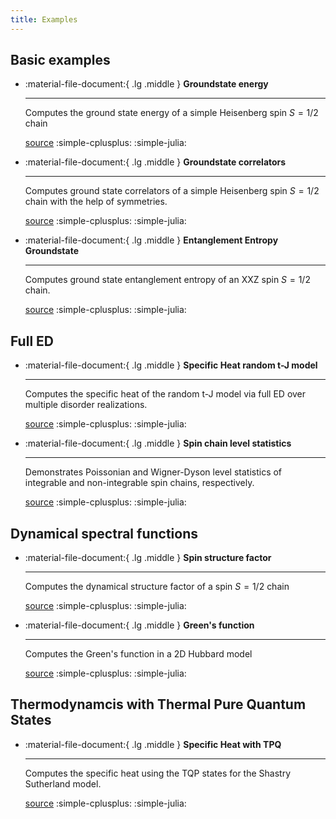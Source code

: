 ```yaml
---
title: Examples
---
```



## Basic examples

<div class="grid cards" markdown>


-   :material-file-document:{ .lg .middle } __Groundstate energy__

    ---

    Computes the ground state energy of a simple Heisenberg spin $S=1/2$ chain

    [source](examples/spinhalf_chain_e0.md) :simple-cplusplus: :simple-julia:


-  :material-file-document:{ .lg .middle } __Groundstate correlators__

    ---

    Computes ground state correlators of a simple Heisenberg spin $S=1/2$ chain with the help of symmetries.

    [source](examples/spinhalf_chain_gs_corr_symmetries.md) :simple-cplusplus: :simple-julia: 



-  :material-file-document:{ .lg .middle } __Entanglement Entropy Groundstate__

    ---

    Computes ground state entanglement entropy of an XXZ spin $S=1/2$ chain.

    [source](examples/entanglement_ground_state.md) :simple-cplusplus: :simple-julia: 


</div>

## Full ED

<div class="grid cards" markdown>

-   :material-file-document:{ .lg .middle } __Specific Heat random t-J model__

    ---

    Computes the specific heat of the random t-J model via full ED over multiple disorder realizations.

    [source](examples/specific_heat_randomtj.md) :simple-cplusplus: :simple-julia:

-   :material-file-document:{ .lg .middle } __Spin chain level statistics__

    ---

    Demonstrates Poissonian and Wigner-Dyson level statistics of integrable and non-integrable spin chains, respectively.

    [source](examples/spinhalf_chain_level_statistics.md) :simple-cplusplus: :simple-julia:

</div>

## Dynamical spectral functions

<div class="grid cards" markdown>

-   :material-file-document:{ .lg .middle } __Spin structure factor__

    ---

    Computes the dynamical structure factor of a spin $S=1/2$ chain

    [source](examples/spinhalf_chain_structure_factor.md) :simple-cplusplus: :simple-julia:

-   :material-file-document:{ .lg .middle } __Green's function__

    ---

    Computes the Green's function in a 2D Hubbard model

    [source](examples/hubbard_greens_f.md) :simple-cplusplus: :simple-julia:

</div>


## Thermodynamcis with Thermal Pure Quantum States

<div class="grid cards" markdown>

-   :material-file-document:{ .lg .middle } __Specific Heat with TPQ__

    ---

    Computes the specific heat using the TQP states for the Shastry Sutherland model.

    [source](examples/tpq_shastry_sutherland.md) :simple-cplusplus: :simple-julia:

</div>